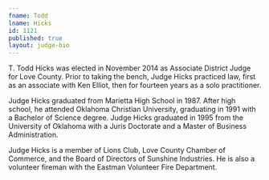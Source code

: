 ```yaml
---
fname: Todd
lname: Hicks
id: 1121
published: true
layout: judge-bio
---
```

T. Todd Hicks was elected in November 2014 as Associate District Judge for Love County.  Prior to taking the bench, Judge Hicks practiced law, first as an associate with Ken Elliot, then for fourteen years as a solo practitioner. 

Judge Hicks graduated from Marietta High School in 1987.  After high school, he attended Oklahoma Christian University, graduating in 1991 with a Bachelor of Science degree.  Judge Hicks graduated in 1995 from the University of Oklahoma with a Juris Doctorate and a Master of Business Administration.

Judge Hicks is a member of Lions Club, Love County Chamber of Commerce, and the Board of Directors of Sunshine Industries.  He is also a volunteer fireman with the Eastman Volunteer Fire Department.
